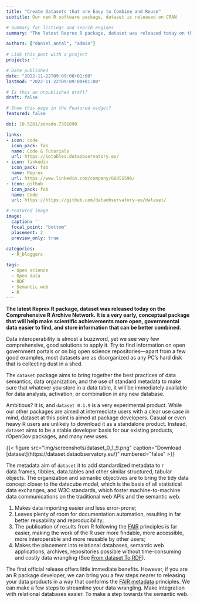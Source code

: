 ```yaml
---
title: "Create Datasets that are Easy to Combine and Reuse"
subtitle: Our new R software package, dataset is released on CRAN

# Summary for listings and search engines
summary: "The latest Reprex R package, dataset was released today on the Comprehensive R Archive Network. It is a very early, conceptual package that will help make scientific achievements more open, governmental data easier to find, and store information that can be better combined."

authors: ["daniel_antal", "admin"]
 
# Link this post with a project
projects: ''

# Date published
date: "2022-11-22T09:09:00+01:00"
lastmod: "2022-11-22T09:09:00+01:00"

# Is this an unpublished draft?
draft: false

# Show this page in the Featured widget?
featured: false

doi: 10.5281/zenodo.7391890

links:
- icon: code
  icon_pack: fas
  name: Code & Tutorials
  url: https://iotables.dataobservatory.eu/
- icon: linkedin
  icon_pack: fab
  name: Reprex
  url: https://www.linkedin.com/company/68855596/
- icon: github
  icon_pack: fab
  name: Code
  url: https://https://github.com/dataobservatory-eu/dataset/

# Featured image
image:
  caption: ''
  focal_point: "bottom"
  placement: 2
  preview_only: true
  
categories: 
  - R_bloggers

tags:
  - Open science
  - Open data
  - RDF
  - Semantic web
  - R
---
```


**The latest Reprex R package, dataset was released today on the Comprehensive R Archive Network. It is a very early, conceptual package that will help make scientific achievements more open, governmental data easier to find, and store information that can be better combined.**

Data interoperability is almost a buzzword, yet we see very few comprehensive, good solutions to apply it.  Try to find information on open government portals or on big open science repositories—apart from a few good examples, most datasets are as disorganized as any PC’s hard disk that is collecting dust in a shed. 

The `dataset` package aims to bring together the best practices of data semantics, data organization, and the use of standard metadata to make sure that whatever you store in a data table, it will be immediately available for data analysis, activation, or combination in any new database.

Ambitious? It is, and `dataset 0.1.9` is a very experimental product. While our other packages are aimed at intermediate users with a clear use case in mind, dataset at this point is aimed at package developers. Casual or even heavy R users are unlikely to download it as a standalone product. Instead, `dataset` aims to be a stable developer basis for our existing products, rOpenGov packages, and many new uses.

<td style="text-align: center;">{{< figure src="img/screenshots/dataset_0_1_9.png" caption="Download [dataset](https://dataset.dataobservatory.eu/)" numbered="false" >}}</td>

The metadata aim of `dataset` it to add standardized metadata to r data.frames, tibbles, data.tables and other similar structured, tabular objects.  The organization and semantic objectives are to bring the tidy data concept closer to the datacube model, which is the basis of all statistical data exchanges, and W3C standards, which foster machine-to-machine data communications on the traditional web APIs and the semantic web.

1. Makes data importing easier and less error-prone; 
2. Leaves plenty of room for documentation automation, resulting in far better reusability and reproducibility; 
3. The publication of results from R following the [FAIR](https://www.go-fair.org/fair-principles/) principles is far easier, making the work of the R user more findable, more accessible, more interoperable and more reusable by other users;
4. Makes the placement into relational databases, semantic web applications, archives, repositories possible without time-consuming and costly data wrangling (See [From dataset To RDF](https://dataset.dataobservatory.eu/articles/RDF.html)).


The first official release offers little immediate benefits. However, if you are an R package developer, we can bring you a few steps nearer to releasing your data products in a way that conforms the [FAIR metadata](https://www.go-fair.org/fair-principles/) principles.  We can make a few steps to streamline your data wrangling.  Make integration with relational databases easier. To make a step towards the semantic web.
